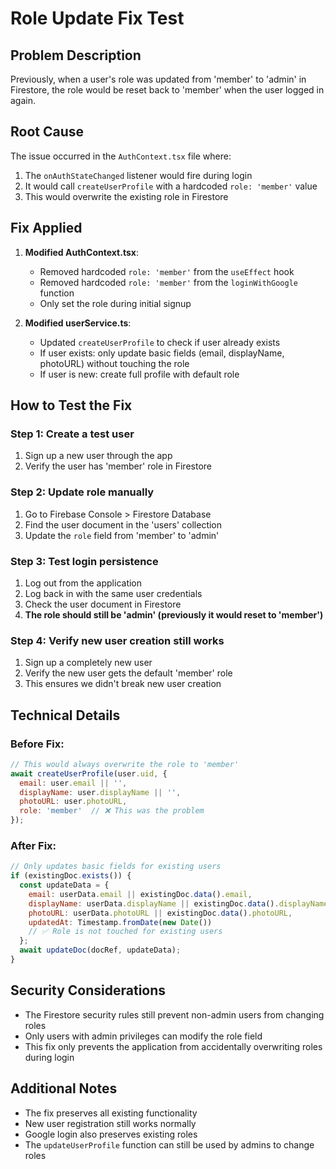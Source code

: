 # Role Update Fix Test

## Problem Description
Previously, when a user's role was updated from 'member' to 'admin' in Firestore, the role would be reset back to 'member' when the user logged in again.

## Root Cause
The issue occurred in the `AuthContext.tsx` file where:
1. The `onAuthStateChanged` listener would fire during login
2. It would call `createUserProfile` with a hardcoded `role: 'member'` value
3. This would overwrite the existing role in Firestore

## Fix Applied
1. **Modified AuthContext.tsx**:
   - Removed hardcoded `role: 'member'` from the `useEffect` hook
   - Removed hardcoded `role: 'member'` from the `loginWithGoogle` function
   - Only set the role during initial signup

2. **Modified userService.ts**:
   - Updated `createUserProfile` to check if user already exists
   - If user exists: only update basic fields (email, displayName, photoURL) without touching the role
   - If user is new: create full profile with default role

## How to Test the Fix

### Step 1: Create a test user
1. Sign up a new user through the app
2. Verify the user has 'member' role in Firestore

### Step 2: Update role manually
1. Go to Firebase Console > Firestore Database
2. Find the user document in the 'users' collection
3. Update the `role` field from 'member' to 'admin'

### Step 3: Test login persistence
1. Log out from the application
2. Log back in with the same user credentials
3. Check the user document in Firestore
4. **The role should still be 'admin' (previously it would reset to 'member')**

### Step 4: Verify new user creation still works
1. Sign up a completely new user
2. Verify the new user gets the default 'member' role
3. This ensures we didn't break new user creation

## Technical Details

### Before Fix:
```javascript
// This would always overwrite the role to 'member'
await createUserProfile(user.uid, {
  email: user.email || '',
  displayName: user.displayName || '',
  photoURL: user.photoURL,
  role: 'member'  // ❌ This was the problem
});
```

### After Fix:
```javascript
// Only updates basic fields for existing users
if (existingDoc.exists()) {
  const updateData = {
    email: userData.email || existingDoc.data().email,
    displayName: userData.displayName || existingDoc.data().displayName,
    photoURL: userData.photoURL || existingDoc.data().photoURL,
    updatedAt: Timestamp.fromDate(new Date())
    // ✅ Role is not touched for existing users
  };
  await updateDoc(docRef, updateData);
}
```

## Security Considerations
- The Firestore security rules still prevent non-admin users from changing roles
- Only users with admin privileges can modify the role field
- This fix only prevents the application from accidentally overwriting roles during login

## Additional Notes
- The fix preserves all existing functionality
- New user registration still works normally
- Google login also preserves existing roles
- The `updateUserProfile` function can still be used by admins to change roles
